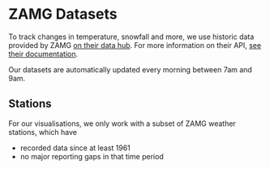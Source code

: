 # ZAMG Datasets

To track changes in temperature, snowfall and more, we use historic data provided by ZAMG [on their data hub](https://data.hub.zamg.ac.at).
For more information on their API, [see their documentation](https://dataset.api.hub.zamg.ac.at/v1/docs/).

Our datasets are automatically updated every morning between 7am and 9am.

## Stations
For our visualisations, we only work with a subset of ZAMG weather stations, which have
- recorded data since at least 1961
- no major reporting gaps in that time period
